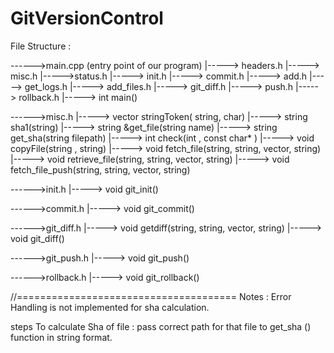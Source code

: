 # GitVersionControl


File Structure :

------>main.cpp (entry point of our program)
		|-----> headers.h
		|-----> misc.h
		|----->status.h
		|-----> init.h
		|-----> commit.h
		|-----> add.h 
		|-----> get_logs.h
		|-----> add_files.h
		|-----> git_diff.h
		|-----> push.h
		|-----> rollback.h
		|-----> int main() 




------>misc.h
		|-----> vector<string> stringToken( string, char)
		|-----> string sha1(string)
		|-----> string &get_file(string name)
		|----->	string get_sha(string filepath) 
		|-----> int check(int , const char* )
		|-----> void copyFile(string , string)
		|-----> void fetch_file(string, string, vector<string>, string)
		|-----> void retrieve_file(string, string, vector<string>, string)
		|-----> void fetch_file_push(string, string, vector<string>, string)

------>init.h
		|-----> void git_init()


------>commit.h
		|-----> void git_commit()

------>git_diff.h
		|-----> void getdiff(string, string, vector<string>, string)
		|----->	void git_diff()	
	
------>git_push.h
		|----->	void git_push()	

------>rollback.h
		|----->	void git_rollback()	


//======================================
Notes : Error Handling is not implemented for sha calculation.

steps To calculate Sha of file : pass correct path for that file to get_sha () function in string format.

